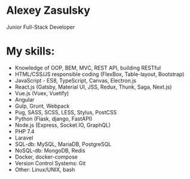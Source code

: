 # Alexey Zasulsky

Junior Full-Stack Developer

# My skills:
 - Knowledge of OOP, BEM, MVC, REST API, building RESTful
 - HTML/CSS/JS responsible coding (FlexBox, Table-layout, Bootstrap)
 - JavaScript - ES8, TypeScript, Canvas, Electron.js
 - React.js (Gatsby, Material UI, JSS, Redux, Thunk, Saga, Next.js)
 - Vue.js (Vuex, Vuetify)
 - Angular 
 - Gulp, Grunt, Webpack
 - Pug, SASS, SCSS, LESS, Stylus, PostCSS
 - Python (Flask, django, FastAPI)
 - Node.js (Express, Socket.IO, GraphQL)
 - PHP 7.4
 - Laravel
 - SQL-db: MySQL, MariaDB, PostgreSQL
 - NoSQL-db: MongoDB, Redis
 - Docker, docker-compose
 - Version Control Systems: Git
 - Other: Linux/UNIX, bash
